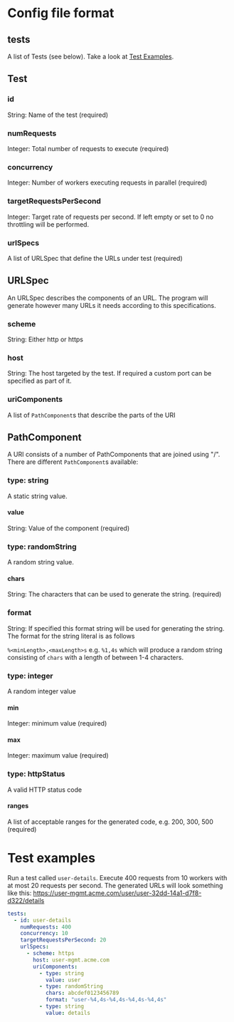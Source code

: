 
# Config file format
## tests
A list of Tests (see below). Take a look at [Test Examples](https://github.com/pbaettig/request0r#test-examples).

## Test
### id
String: Name of the test (required)
### numRequests
Integer: Total number of requests to execute (required)
### concurrency
Integer: Number of workers executing requests in parallel (required)
### targetRequestsPerSecond
Integer: Target rate of requests per second. If left empty or set to 0 no throttling will be performed.
### urlSpecs
A list of URLSpec that define the URLs under test (required)

## URLSpec
An URLSpec describes the components of an URL. The program will generate however many URLs it needs according to this specifications.
### scheme
String: Either http or https
### host
String: The host targeted by the test. If required a custom port can be specified as part of it.
### uriComponents
A list of `PathComponent`s that describe the parts of the URI

## PathComponent
A URI consists of a number of PathComponents that are joined using "/". There are different `PathComponent`s available:
### type: string
A static string value.
#### value
String: Value of the component (required)
### type: randomString
A random string value.
#### chars
String: The characters that can be used to generate the string. (required)

### format
String: If specified this format string will be used for generating the string. The format for the string literal is as follows 

```%<minLength>,<maxLength>s``` e.g. ```%1,4s``` which will produce a random string consisting of `chars` with a length of between 1-4 characters.
### type: integer
A random integer value
#### min
Integer: minimum value (required)
#### max
Integer: maximum value (required)

### type: httpStatus
A valid HTTP status code
#### ranges
A list of acceptable ranges for the generated code, e.g. 200, 300, 500 (required)

# Test examples
Run a test called `user-details`. Execute 400 requests from 10 workers with at most 20 requests per second. The generated URLs will look something like this: https://user-mgmt.acme.com/user/user-32dd-14a1-d7f8-d322/details
```yaml
tests:
  - id: user-details
    numRequests: 400
    concurrency: 10
    targetRequestsPerSecond: 20
    urlSpecs:
      - scheme: https
        host: user-mgmt.acme.com
        uriComponents:
          - type: string
            value: user
          - type: randomString
            chars: abcdef0123456789
            format: "user-%4,4s-%4,4s-%4,4s-%4,4s"  
          - type: string
            value: details
```